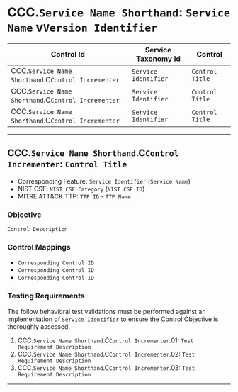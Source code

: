 # CCC.`Service Name Shorthand`: `Service Name` v`Version Identifier`
<!-- # CCC.OS: Object Storage v25.07 -->

| Control Id | Service Taxonomy Id | Control |
|---|---|---|
| CCC.`Service Name Shorthand`.C`Control Incrementer` | `Service Identifier` | `Control Title` |
| CCC.`Service Name Shorthand`.C`Control Incrementer` | `Service Identifier` | `Control Title` |
| CCC.`Service Name Shorthand`.C`Control Incrementer` | `Service Identifier` | `Control Title` |

<!-- 
| CCC.OS.C2 | CCC-020114 | Prevent object storage data encrypted for impact |
-->

---

## CCC.`Service Name Shorthand`.C`Control Incrementer`: `Control Title`
<!--
## CCC.OS.C1: Prevent unencrypted requests to object storage bucket
-->

- Corresponding Feature: `Service Identifier` (`Service Name`)
- NIST CSF: `NIST CSF Category` (`NIST CSF ID`)
- MITRE ATT&CK TTP: `TTP ID` - `TTP Name`
<!-- 
- Corresponding Feature: CCC-020115 (Encryption in Transit)
- NIST CSF: Protect (PR.DS-2)
- MITRE ATT&CK TTP: T1040 - Network Sniffing
-->

### Objective

`Control Description`
<!--
Prevent any unencrypted HTTP requests to the object storage bucket, ensuring that all communications are encrypted in transit to protect data integrity and confidentiality.
-->

### Control Mappings

- `Corresponding Control ID`
- `Corresponding Control ID`
- `Corresponding Control ID`

<!---
- CCM: IVS-09, DSI-03
-->

### Testing Requirements

The follow behavioral test validations must be performed against an implementation of `Service Identifier` to ensure the Control Objective is thoroughly assessed.

1. CCC.`Service Name Shorthand`.C`Control Incrementer`.01: `Test Requirement Description`
2. CCC.`Service Name Shorthand`.C`Control Incrementer`.02: `Test Requirement Description`
3. CCC.`Service Name Shorthand`.C`Control Incrementer`.03: `Test Requirement Description`
<!--
1. CCC.OS.C01.01: All supported network data protocols must be running on [secure channels](link).
2. CCC.OS.C01.02: All [clear text channels](link) should be disabled.
3. CCC.OS.C01.03: The cipher suite implemented for ensuring the integrity and confidentiality of data should conform with the latest [suggested cipher suites](link).
--> 

---